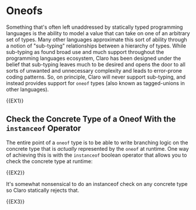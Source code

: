 # Oneofs

Something that's often left unaddressed by statically typed programming languages is the ability to model a value that
can take on one of an arbitrary set of types. Many other languages approximate this sort of ability through a notion of
"sub-typing" relationships between a hierarchy of types. While sub-typing as found broad use and much support throughout
the programming languages ecosystem, Claro has been designed under the belief that sub-typing leaves much to be desired
and opens the door to all sorts of unwanted and unnecessary complexity and leads to error-prone coding patterns. So,
on principle, Claro will never support sub-typing, and instead provides support for `oneof` types (also known as 
tagged-unions in other languages). 

{{EX1}}

## Check the Concrete Type of a Oneof With the `instanceof` Operator

The entire point of a `oneof` type is to be able to write branching logic on the concrete type that is _actually_
represented by the `oneof` at runtime. One way of achieving this is with the `instanceof` boolean operator that allows
you to check the concrete type at runtime:

{{EX2}}

<div class="warning">
It's somewhat nonsensical to do an instanceof check on any concrete type so Claro statically rejects that.
</div>

{{EX3}}